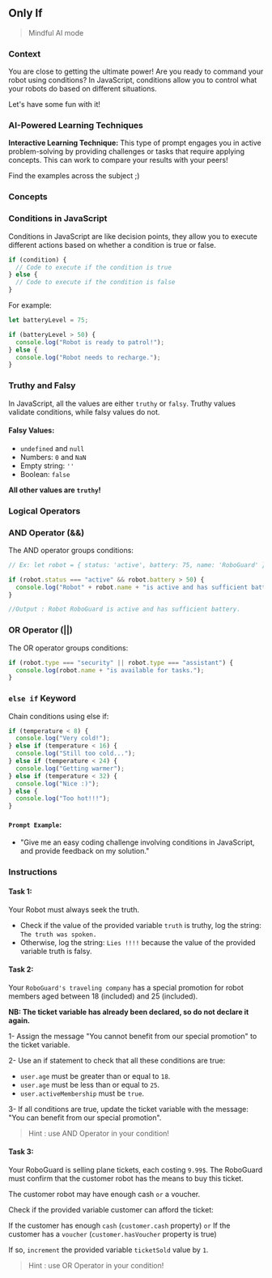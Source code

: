 ## Only If

> Mindful AI mode

### Context

You are close to getting the ultimate power! Are you ready to command your robot using conditions? In JavaScript, conditions allow you to control what your robots do based on different situations.

Let's have some fun with it!

### AI-Powered Learning Techniques

**Interactive Learning Technique:**
This type of prompt engages you in active problem-solving by providing challenges or tasks that require applying concepts. This can work to compare your results with your peers!

Find the examples across the subject ;)

### Concepts

### Conditions in JavaScript

Conditions in JavaScript are like decision points, they allow you to execute different actions based on whether a condition is true or false.

```js
if (condition) {
  // Code to execute if the condition is true
} else {
  // Code to execute if the condition is false
}
```

For example:

```js
let batteryLevel = 75;

if (batteryLevel > 50) {
  console.log("Robot is ready to patrol!");
} else {
  console.log("Robot needs to recharge.");
}
```

### Truthy and Falsy

In JavaScript, all the values are either `truthy` or `falsy`. Truthy values validate conditions, while falsy values do not.

#### Falsy Values:

- `undefined` and `null`
- Numbers: `0` and `NaN`
- Empty string: `''`
- Boolean: `false`

**All other values are `truthy`!**

### Logical Operators

### AND Operator (&&)

The AND operator groups conditions:

```js
// Ex: let robot = { status: 'active', battery: 75, name: 'RoboGuard' };

if (robot.status === "active" && robot.battery > 50) {
  console.log("Robot" + robot.name + "is active and has sufficient battery.");
}

//Output : Robot RoboGuard is active and has sufficient battery.
```

### OR Operator (||)

The OR operator groups conditions:

```js
if (robot.type === "security" || robot.type === "assistant") {
  console.log(robot.name + "is available for tasks.");
}
```

### `else if` Keyword

Chain conditions using else if:

```js
if (temperature < 8) {
  console.log("Very cold!");
} else if (temperature < 16) {
  console.log("Still too cold...");
} else if (temperature < 24) {
  console.log("Getting warmer");
} else if (temperature < 32) {
  console.log("Nice :)");
} else {
  console.log("Too hot!!!");
}
```

#### **`Prompt Example`**:

- "Give me an easy coding challenge involving conditions in JavaScript, and provide feedback on my solution."

### Instructions

#### Task 1:

Your Robot must always seek the truth.

- Check if the value of the provided variable `truth` is truthy, log the string: `The truth was spoken.`
- Otherwise, log the string: `Lies !!!!` because the value of the provided variable truth is falsy.

#### Task 2:

Your `RoboGuard's traveling company` has a special promotion for robot members aged between 18 (included) and 25 (included).

**NB: The ticket variable has already been declared, so do not declare it again.**

1- Assign the message "You cannot benefit from our special promotion" to the ticket variable.

2- Use an if statement to check that all these conditions are true:

- `user.age` must be greater than or equal to `18`.
- `user.age` must be less than or equal to `25`.
- `user.activeMembership` must be `true`.

3- If all conditions are true, update the ticket variable with the message: "You can benefit from our special promotion".

> Hint : use AND Operator in your condition!

#### Task 3:

Your RoboGuard is selling plane tickets, each costing `9.99$`. The RoboGuard must confirm that the customer robot has the means to buy this ticket.

The customer robot may have enough cash `or` a voucher.

Check if the provided variable customer can afford the ticket:

If the customer has enough `cash` (`customer.cash` property)
`or` If the customer has a `voucher` (`customer.hasVoucher` property is true)

If so, `increment` the provided variable `ticketSold` value by `1`.

> Hint : use OR Operator in your condition!
